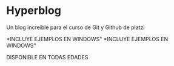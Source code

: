 # Hyperblog
Un blog increible para el curso de Git y Github de platzi


*INCLUYE EJEMPLOS EN WINDOWS"
*INCLUYE EJEMPLOS EN WINDOWS"

DISPONIBLE EN TODAS EDADES
